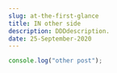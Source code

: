 ```yaml
---
slug: at-the-first-glance
title: IN other side
description: DDDdescription.
date: 25-September-2020
---
```


```javascript
console.log("other post");
```
